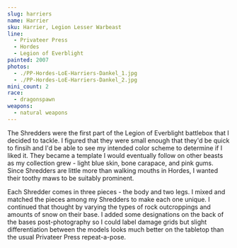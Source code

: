 ```yaml
---
slug: harriers
name: Harrier
sku: Harrier, Legion Lesser Warbeast
line:
  - Privateer Press
  - Hordes
  - Legion of Everblight
painted: 2007
photos:
  - ./PP-Hordes-LoE-Harriers-Dankel_1.jpg
  - ./PP-Hordes-LoE-Harriers-Dankel_2.jpg
mini_count: 2
race:
  - dragonspawn
weapons:
  - natural weapons
---
```


The Shredders were the first part of the Legion of Everblight battlebox that I decided to tackle. I figured that they were small enough that they'd be quick to finsih and I'd be able to see my intended color scheme to determine if I liked it. They became a template I would eventually follow on other beasts as my collection grew - light blue skin, bone carapace, and pink gums. Since Shredders are little more than walking mouths in Hordes, I wanted their toothy maws to be suitably prominent.

Each Shredder comes in three pieces - the body and two legs. I mixed and matched the pieces among my Shredders to make each one unique. I continued that thought by varying the types of rock outcroppings and amounts of snow on their base. I added some designations on the back of the bases post-photography so I could label damage grids but slight differentiation between the models looks much better on the tabletop than the usual Privateer Press repeat-a-pose.
